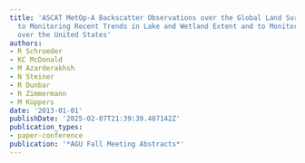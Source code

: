 ```yaml
---
title: 'ASCAT MetOp-A Backscatter Observations over the Global Land Surface: Application
  to Monitoring Recent Trends in Lake and Wetland Extent and to Monitoring Crop Growth
  over the United States'
authors:
- R Schroeder
- KC McDonald
- M Azarderakhsh
- N Steiner
- R Dunbar
- R Zimmermann
- M Küppers
date: '2013-01-01'
publishDate: '2025-02-07T21:39:39.487142Z'
publication_types:
- paper-conference
publication: '*AGU Fall Meeting Abstracts*'
---
```

